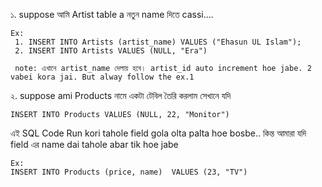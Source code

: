 ১. suppose আমি Artist table a নতুন name দিতে cassi....

    Ex:
     1. INSERT INTO Artists (artist_name) VALUES ("Ehasun UL Islam");
     2. INSERT INTO Artists VALUES (NULL, "Era")

     note: এখানে artist_name দেলায় হবে। artist_id auto increment hoe jabe. 2 vabei kora jai. But alway follow the ex.1

২. suppose ami Products নামে একটা টেবিল তৈরি করলাম সেখানে যদি

    INSERT INTO Products VALUES (NULL, 22, "Monitor")

এই SQL Code Run kori tahole
field gola olta palta hoe bosbe.. কিন্ত আমারা যদি field এর name dai tahole abar tik hoe jabe

    Ex:
    INSERT INTO Products (price, name)  VALUES (23, "TV")

